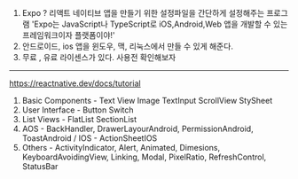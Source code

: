 1. Expo ? 리액트 네이티브 앱을 만들기 위한 설정파일을 간단하게 설정해주는 프로그램
'Expo는 JavaScript나 TypeScript로 iOS,Android,Web 앱을 개발할 수 있는 프레임워크이자 플랫폼이야!' 
2. 안드로이드, ios 앱을 윈도우, 맥, 리눅스에서 만들 수 있게 해준다.
3. 무료 , 유료 라이센스가 있다. 사용전 확인해보자

------------
https://reactnative.dev/docs/tutorial


1. Basic Components - Text View Image TextInput ScrollView StySheet
2. User Interface - Button Switch
3. List Views - FlatList SectionList
4. AOS - BackHandler, DrawerLayourAndroid, PermissionAndroid, ToastAndroid / IOS - ActionSheetIOS
5. Others - ActivityIndicator, Alert, Animated, Dimesions, KeyboardAvoidingView, Linking, Modal, PixelRatio, RefreshControl, StatusBar